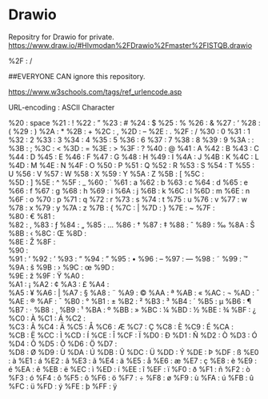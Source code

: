 # Drawio
Repositry for Drawio for private.   
https://www.draw.io/#Hlvmodan%2FDrawio%2Fmaster%2FISTQB.drawio

%2F : / 

##EVERYONE CAN ignore this repository.

https://www.w3schools.com/tags/ref_urlencode.asp


URL-encoding : ASCII Character 

%20 : space
%21 : ! 
%22 : ” 
%23 : # 
%24 : $ 
%25 : % 
%26 : & 
%27 : ‘ 
%28 : ( 
%29 : ) 
%2A : * 
%2B : + 
%2C : , 
%2D : – 
%2E : . 
%2F : / 
%30 : 0 
%31 : 1 
%32 : 2 
%33 : 3 
%34 : 4 
%35 : 5 
%36 : 6 
%37 : 7 
%38 : 8 
%39 : 9 
%3A : : 
%3B : ; 
%3C : < 
%3D : = 
%3E : > 
%3F : ? 
%40 : @ 
%41 : A 
%42 : B 
%43 : C 
%44 : D 
%45 : E 
%46 : F 
%47 : G 
%48 : H 
%49 : I 
%4A : J 
%4B : K 
%4C : L 
%4D : M 
%4E : N 
%4F : O 
%50 : P 
%51 : Q 
%52 : R 
%53 : S 
%54 : T 
%55 : U 
%56 : V 
%57 : W 
%58 : X 
%59 : Y 
%5A : Z 
%5B : [
%5C : \
%5D : ] 
%5E : ^ 
%5F : _ 
%60 : ` 
%61 : a 
%62 : b 
%63 : c 
%64 : d 
%65 : e 
%66 : f 
%67 : g 
%68 : h 
%69 : i 
%6A : j 
%6B : k 
%6C : l 
%6D : m 
%6E : n 
%6F : o 
%70 : p 
%71 : q 
%72 : r 
%73 : s 
%74 : t 
%75 : u 
%76 : v 
%77 : w 
%78 : x 
%79 : y 
%7A : z 
%7B : { 
%7C : | 
%7D : } 
%7E : ~ 
%7F :  
%80 : € 
%81 :  
%82 : ‚ 
%83 : ƒ 
%84 : „ 
%85 : … 
%86 : † 
%87 : ‡ 
%88 : ˆ 
%89 : ‰ 
%8A : Š 
%8B : ‹ 
%8C : Œ 
%8D :  
%8E : Ž 
%8F :  
%90 :  
%91 : ‘ 
%92 : ’ 
%93 : “ 
%94 : ” 
%95 : • 
%96 : – 
%97 : — 
%98 : ˜ 
%99 : ™ 
%9A : š 
%9B : › 
%9C : œ 
%9D :  
%9E : ž 
%9F : Ÿ 
%A0 :  
%A1 : ¡ 
%A2 : ¢ 
%A3 : £ 
%A4 :  
%A5 : ¥ 
%A6 : | 
%A7 : § 
%A8 : ¨ 
%A9 : © 
%AA : ª 
%AB : « 
%AC : ¬ 
%AD : ¯ 
%AE : ® 
%AF : ¯ 
%B0 : ° 
%B1 : ± 
%B2 : ² 
%B3 : ³ 
%B4 : ´ 
%B5 : µ 
%B6 : ¶ 
%B7 : · 
%B8 : ¸ 
%B9 : ¹ 
%BA : º 
%BB : » 
%BC : ¼ 
%BD : ½ 
%BE : ¾ 
%BF : ¿ 
%C0 : À 
%C1 : Á 
%C2 :  
%C3 : Ã 
%C4 : Ä 
%C5 : Å 
%C6 : Æ 
%C7 : Ç 
%C8 : È 
%C9 : É 
%CA :  
%CB : Ë 
%CC : Ì 
%CD : Í 
%CE : Î 
%CF : Ï 
%D0 : Ð 
%D1 : Ñ 
%D2 : Ò 
%D3 : Ó 
%D4 : Ô 
%D5 : Õ 
%D6 : Ö 
%D7 :  
%D8 : Ø 
%D9 : Ù 
%DA : Ú 
%DB : Û 
%DC : Ü 
%DD : Ý 
%DE : Þ 
%DF : ß 
%E0 : à 
%E1 : á 
%E2 : â 
%E3 : ã 
%E4 : ä 
%E5 : å 
%E6 : æ 
%E7 : ç 
%E8 : è 
%E9 : é 
%EA : ê 
%EB : ë 
%EC : ì 
%ED : í 
%EE : î 
%EF : ï 
%F0 : ð 
%F1 : ñ 
%F2 : ò 
%F3 : ó 
%F4 : ô 
%F5 : õ 
%F6 : ö 
%F7 : ÷ 
%F8 : ø 
%F9 : ù 
%FA : ú 
%FB : û 
%FC : ü 
%FD : ý 
%FE : þ 
%FF : ÿ

